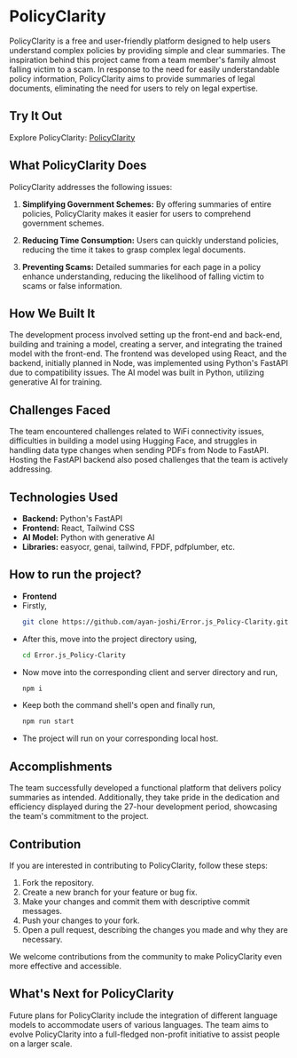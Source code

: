 # PolicyClarity

PolicyClarity is a free and user-friendly platform designed to help users understand complex policies by providing simple and clear summaries. The inspiration behind this project came from a team member's family almost falling victim to a scam. In response to the need for easily understandable policy information, PolicyClarity aims to provide summaries of legal documents, eliminating the need for users to rely on legal expertise.

## Try It Out

Explore PolicyClarity: [PolicyClarity](https://frost-three.vercel.app/)

## What PolicyClarity Does

PolicyClarity addresses the following issues:

1. **Simplifying Government Schemes:** By offering summaries of entire policies, PolicyClarity makes it easier for users to comprehend government schemes.

2. **Reducing Time Consumption:** Users can quickly understand policies, reducing the time it takes to grasp complex legal documents.

3. **Preventing Scams:** Detailed summaries for each page in a policy enhance understanding, reducing the likelihood of falling victim to scams or false information.

## How We Built It

The development process involved setting up the front-end and back-end, building and training a model, creating a server, and integrating the trained model with the front-end. The frontend was developed using React, and the backend, initially planned in Node, was implemented using Python's FastAPI due to compatibility issues. The AI model was built in Python, utilizing generative AI for training.

## Challenges Faced

The team encountered challenges related to WiFi connectivity issues, difficulties in building a model using Hugging Face, and struggles in handling data type changes when sending PDFs from Node to FastAPI. Hosting the FastAPI backend also posed challenges that the team is actively addressing.

## Technologies Used

- **Backend:** Python's FastAPI
- **Frontend:** React, Tailwind CSS
- **AI Model:** Python with generative AI
- **Libraries:** easyocr, genai, tailwind, FPDF, pdfplumber, etc.

## How to run the project?
- **Frontend**
- Firstly,
  ```bash
  git clone https://github.com/ayan-joshi/Error.js_Policy-Clarity.git
  ```
- After this, move into the project directory using,
  ```bash
  cd Error.js_Policy-Clarity
  ```
- Now move into the corresponding client and server directory and run,
  ```bash
  npm i
  ```
- Keep both the command shell's open and finally run,
  ```bash
  npm run start
  ```
- The project will run on your corresponding local host.

## Accomplishments

The team successfully developed a functional platform that delivers policy summaries as intended. Additionally, they take pride in the dedication and efficiency displayed during the 27-hour development period, showcasing the team's commitment to the project.

## Contribution

If you are interested in contributing to PolicyClarity, follow these steps:

1. Fork the repository.
2. Create a new branch for your feature or bug fix.
3. Make your changes and commit them with descriptive commit messages.
4. Push your changes to your fork.
5. Open a pull request, describing the changes you made and why they are necessary.

We welcome contributions from the community to make PolicyClarity even more effective and accessible.

## What's Next for PolicyClarity

Future plans for PolicyClarity include the integration of different language models to accommodate users of various languages. The team aims to evolve PolicyClarity into a full-fledged non-profit initiative to assist people on a larger scale.



